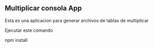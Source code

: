 ## Multiplicar consola App

Esta es una aplicacion para generar archivos de tablas de multiplicar

Ejecutar este comando

npm install